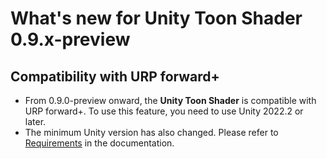 # What's new for Unity Toon Shader 0.9.x-preview

## Compatibility with URP forward+ 

* From 0.9.0-preview onward, the **Unity Toon Shader** is compatible with URP forward+. To use this feature, you need to use Unity 2022.2 or later.
* The minimum Unity version has also changed. Please refer to [Requirements](System-Requirements.md) in the documentation.

